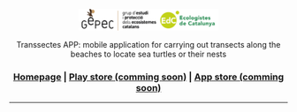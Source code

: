 <div align="center">

<picture>
  <source media="(prefers-color-scheme: light)" srcset="/docs/logo_tiny_dark.svg">
  <img alt="tiny corp logo" src="assets/imgs/logo/GEPEC_EdC_OFICIAL.png" width="50%" height="50%">
</picture>

Transsectes APP: mobile application for carrying out transects along the beaches to locate sea turtles or their nests

<h3>

[Homepage](https://github.com/0xArnau/transsectes_app/tree/trunk) | [Play store (comming soon)](https://play.google.com/store/apps/developer?id=GEPEC-EdC) | [App store (comming soon)](https://apps.apple.com/us/developer/elisabeth-bofill-ventosa/id1697539680)

</h3>


</div>

---

